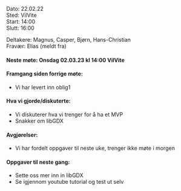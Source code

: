 Dato: 22.02.22  
Sted: VilVite  	
Start: 14:00  	
Slutt: 16:00  

Deltakere: Magnus, Casper, Bjørn, Hans-Christian  
Fravær: Elias (meldt fra)

#### Neste møte: Onsdag 02.03.23 kl 14:00 VilVite


#### Framgang siden forrige møte:
- Vi har levert inn oblig1

#### Hva vi gjorde/diskuterte:
- Vi diskuterer hva vi trenger for å ha et MVP
- Snakker om libGDX

#### Avgjørelser:
- Vi har fordelt oppgaver til neste uke, trenger ikke møte i morgen

#### Oppgaver til neste gang:
- Sette oss mer inn in libGDX
- Se igjennom youtube tutorial og test ut selv
